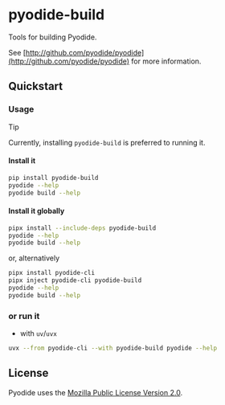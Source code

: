 # pyodide-build

Tools for building Pyodide.

See [http://github.com/pyodide/pyodide](http://github.com/pyodide/pyodide) for
more information.

## Quickstart

### Usage

> [!TIP]
> Currently, installing `pyodide-build` is preferred to running it.

#### Install it

```bash
pip install pyodide-build
pyodide --help
pyodide build --help
```

#### Install it globally

```bash
pipx install --include-deps pyodide-build
pyodide --help
pyodide build --help
```

or, alternatively

```bash
pipx install pyodide-cli
pipx inject pyodide-cli pyodide-build
pyodide --help
pyodide build --help
```

### or run it

- with `uv`/`uvx`

```bash
uvx --from pyodide-cli --with pyodide-build pyodide --help
```

## License

Pyodide uses the [Mozilla Public License Version
2.0](https://choosealicense.com/licenses/mpl-2.0/).
